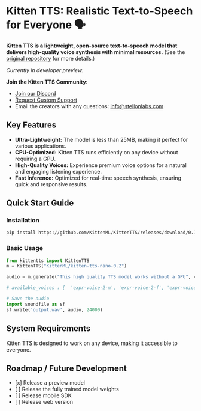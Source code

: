 # Kitten TTS: Realistic Text-to-Speech for Everyone 🗣️

**Kitten TTS is a lightweight, open-source text-to-speech model that delivers high-quality voice synthesis with minimal resources.** (See the [original repository](https://github.com/KittenML/KittenTTS) for more details.)

*Currently in developer preview.*

**Join the Kitten TTS Community:**

*   [Join our Discord](https://discord.com/invite/VJ86W4SURW)
*   [Request Custom Support](https://docs.google.com/forms/d/e/1FAIpQLSc49erSr7jmh3H2yeqH4oZyRRuXm0ROuQdOgWguTzx6SMdUnQ/viewform?usp=preview)
*   Email the creators with any questions: [info@stellonlabs.com](mailto:info@stellonlabs.com)

## Key Features

*   **Ultra-Lightweight:** The model is less than 25MB, making it perfect for various applications.
*   **CPU-Optimized:** Kitten TTS runs efficiently on any device without requiring a GPU.
*   **High-Quality Voices:** Experience premium voice options for a natural and engaging listening experience.
*   **Fast Inference:** Optimized for real-time speech synthesis, ensuring quick and responsive results.

## Quick Start Guide

### Installation

```bash
pip install https://github.com/KittenML/KittenTTS/releases/download/0.1/kittentts-0.1.0-py3-none-any.whl
```

### Basic Usage

```python
from kittentts import KittenTTS
m = KittenTTS("KittenML/kitten-tts-nano-0.2")

audio = m.generate("This high quality TTS model works without a GPU", voice='expr-voice-2-f' )

# available_voices : [  'expr-voice-2-m', 'expr-voice-2-f', 'expr-voice-3-m', 'expr-voice-3-f',  'expr-voice-4-m', 'expr-voice-4-f', 'expr-voice-5-m', 'expr-voice-5-f' ]

# Save the audio
import soundfile as sf
sf.write('output.wav', audio, 24000)
```

## System Requirements

Kitten TTS is designed to work on any device, making it accessible to everyone.

## Roadmap / Future Development

*   \[x] Release a preview model
*   \[ ] Release the fully trained model weights
*   \[ ] Release mobile SDK
*   \[ ] Release web version